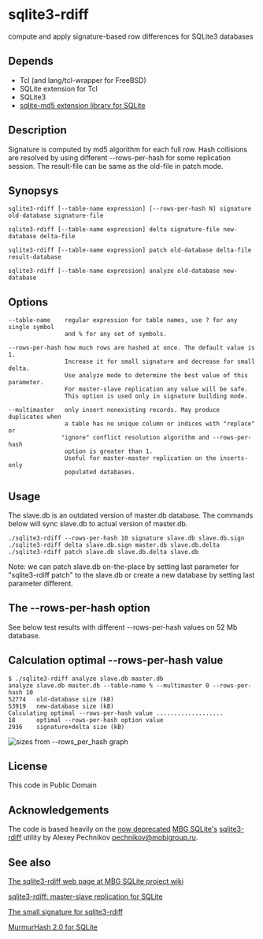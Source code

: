 # sqlite3-rdiff

compute and apply signature-based row differences for SQLite3 databases

## Depends

- Tcl (and lang/tcl-wrapper for FreeBSD)
- SQLite extension for Tcl
- SQLite3
- [sqlite-md5 extension library for SQLite](https://github.com/moisseev/sqlite-md5)

## Description

Signature is computed by md5 algorithm for each full row. Hash collisions are
resolved by using different --rows-per-hash for some replication session.
The result-file can be same as the old-file in patch mode.
 
## Synopsys

~~~
sqlite3-rdiff [--table-name expression] [--rows-per-hash N] signature old-database signature-file

sqlite3-rdiff [--table-name expression] delta signature-file new-database delta-file

sqlite3-rdiff [--table-name expression] patch old-database delta-file result-database

sqlite3-rdiff [--table-name expression] analyze old-database new-database
~~~

## Options

~~~
--table-name    regular expression for table names, use ? for any single symbol
                and % for any set of symbols.
~~~
~~~
--rows-per-hash how much rows are hashed at once. The default value is 1.
                Increase it for small signature and decrease for small delta.
                Use analyze mode to determine the best value of this parameter.
                For master-slave replication any value will be safe.
                This option is used only in signature building mode.
~~~
~~~
--multimaster   only insert nonexisting records. May produce duplicates when
                a table has no unique column or indices with "replace" or
               "ignore" conflict resolution algorithm and --rows-per-hash
                option is greater than 1.
                Useful for master-master replication on the inserts-only
                populated databases.
~~~

## Usage

The slave.db is an outdated version of master.db database. The commands below will sync slave.db to actual version of master.db.

~~~
./sqlite3-rdiff --rows-per-hash 10 signature slave.db slave.db.sign
./sqlite3-rdiff delta slave.db.sign master.db slave.db.delta
./sqlite3-rdiff patch slave.db slave.db.delta slave.db
~~~

Note: we can patch slave.db on-the-place by setting last parameter for "sqlite3-rdiff patch" to the slave.db or create a new database by setting last parameter different.

## The --rows-per-hash option

See below test results with different --rows-per-hash values on 52 Mb database.

## Calculation optimal --rows-per-hash value

~~~
$ ./sqlite3-rdiff analyze slave.db master.db
analyze slave.db master.db --table-name % --multimaster 0 --rows-per-hash 10
52774   old-database size (kB)
53919   new-database size (kB)
Calculating optimal --rows-per-hash value ...................
18      optimal --rows-per-hash option value
2936    signature+delta size (kB)
~~~

![sizes from --rows_per_hash graph](https://github.com/moisseev/sqlite3-rdiff/blob/master/sizes_from_rows_per_hash.png)

## License

This code in Public Domain

## Acknowledgements

The code is based heavily on the [now deprecated](http://sqlite.mobigroup.ru/finfo?name=util/sqlite3-rdiff) [MBG SQLite's](http://sqlite.mobigroup.ru) [sqlite3-rdiff](http://sqlite.mobigroup.ru/wiki?name=sqlite3-rdiff) utility by Alexey Pechnikov <pechnikov@mobigroup.ru>.

## See also

[The sqlite3-rdiff web page at MBG SQLite project wiki](http://sqlite.mobigroup.ru/wiki?name=sqlite3-rdiff)

[sqlite3-rdiff: master-slave replication for SQLite](http://geomapx.blogspot.ru/2009/12/sqlite3-rdiff-master-slave-replication.html)

[The small signature for sqlite3-rdiff](http://geomapx.blogspot.com/2009/12/small-signature-for-sqlite3-rdiff.html)

[MurmurHash 2.0 for SQLite](http://geomapx.blogspot.com/2009/12/murmurhash-20.html)
